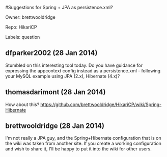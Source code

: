 #Suggestions for Spring + JPA as persistence.xml?

Owner: brettwooldridge

Repo: HikariCP

Labels: question 

## dfparker2002 (28 Jan 2014)

Stumbled on this interesting tool today. Do you have guidance for expressing the appcontext config instead as a persistence.xml - following your MySQL example using JPA (2.x), Hibernate (4.x)?


## thomasdarimont (28 Jan 2014)

How about this?
https://github.com/brettwooldridge/HikariCP/wiki/Spring-Hibernate


## brettwooldridge (28 Jan 2014)

I'm not really a JPA guy, and the Spring+Hibernate configuration that is on the wiki was taken from another site.  If you create a working configuration and wish to share it, I'll be happy to put it into the wiki for other users.


